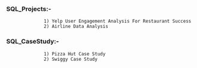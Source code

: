 ### SQL_Projects:- 
                  1) Yelp User Engagement Analysis For Restaurant Success
                  2) Airline Data Analysis
### SQL_CaseStudy:-
                  1) Pizza Hut Case Study 
                  2) Swiggy Case Study

